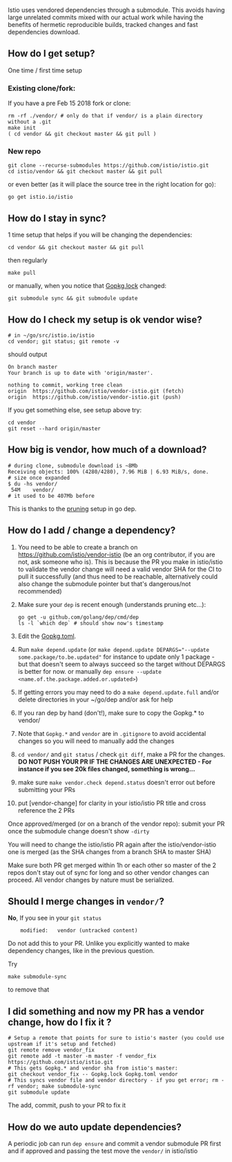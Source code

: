 Istio uses vendored dependencies through a submodule. This avoids having large unrelated commits mixed with our actual work while having the benefits of hermetic reproducible builds, tracked changes and fast dependencies download.

## How do I get setup?
One time / first time setup

### Existing clone/fork:

If you have a pre Feb 15 2018 fork or clone:

```
rm -rf ./vendor/ # only do that if vendor/ is a plain directory without a .git
make init
( cd vendor && git checkout master && git pull )
```

### New repo
```
git clone --recurse-submodules https://github.com/istio/istio.git
cd istio/vendor && git checkout master && git pull
```

or even better (as it will place the source tree in the right location for go):
```
go get istio.io/istio
```

## How do I stay in sync?

1 time setup that helps if you will be changing the dependencies:
```
cd vendor && git checkout master && git pull
```
then regularly
```
make pull
```

or manually, when you notice that [Gopkg.lock](https://github.com/istio/istio/blob/master/Gopkg.lock) changed:

```
git submodule sync && git submodule update
```

## How do I check my setup is ok vendor wise?

```
# in ~/go/src/istio.io/istio
cd vendor; git status; git remote -v
```
should output
```
On branch master
Your branch is up to date with 'origin/master'.

nothing to commit, working tree clean
origin	https://github.com/istio/vendor-istio.git (fetch)
origin	https://github.com/istio/vendor-istio.git (push)
```

If you get something else, see setup above
try:
```
cd vendor
git reset --hard origin/master
```

## How big is vendor, how much of a download?
```
# during clone, submodule download is ~8Mb
Receiving objects: 100% (4280/4280), 7.96 MiB | 6.93 MiB/s, done.
# size once expanded
$ du -hs vendor/
 54M	vendor/
# it used to be 407Mb before
```
This is thanks to the [pruning](https://github.com/istio/istio/pull/3348/files#diff-836546cc53507f6b2d581088903b1785R39) setup in go dep.

## How do I add / change a dependency?

1. You need to be able to create a branch on https://github.com/istio/vendor-istio (be an org contributor, if you are not, ask someone who is). This is because the PR you make in istio/istio to validate the vendor change will need a valid vendor SHA for the CI to pull it successfully (and thus need to be reachable, alternatively could also change the submodule pointer but that's dangerous/not recommended)

1. Make sure your `dep` is recent enough (understands pruning etc...): 
   ```
   go get -u github.com/golang/dep/cmd/dep
   ls -l `which dep` # should show now's timestamp
   ```

1. Edit the [Gopkg.toml](https://github.com/istio/istio/blob/master/Gopkg.toml).

1. Run `make depend.update` (or `make depend.update DEPARGS="--update some.package/to.be.updated"` for instance to update only 1 package - but that doesn't seem to always succeed so the target without DEPARGS is better for now. or manually `dep ensure --update <name.of.the.package.added.or.updated>`)

1. If getting errors you may need to do a `make depend.update.full` and/or delete directories in your ~/go/dep and/or ask for help

1. If you ran dep by hand (don't!), make sure to copy the Gopkg.* to vendor/

1. Note that `Gopkg.*` and `vendor` are in `.gitignore` to avoid accidental changes so you will need to manually add the changes

1. `cd vendor/` and `git status` / check `git diff`, make a PR for the changes. **DO NOT PUSH YOUR PR IF THE CHANGES ARE UNEXPECTED - For instance if you see 20k files changed, something is wrong...**

1. make sure `make vendor.check depend.status` doesn't error out before submitting your PRs

1. put [vendor-change] for clarity in your istio/istio PR title and cross reference the 2 PRs

Once approved/merged (or on a branch of the vendor repo): submit your PR once the submodule change doesn't show `-dirty`

You will need to change the istio/istio PR again after the istio/vendor-istio one is merged (as the SHA changes from a branch SHA to master SHA)

Make sure both PR get merged within 1h or each other so master of the 2 repos don't stay out of sync for long and so other vendor changes can proceed. All vendor changes by nature must be serialized.

## Should I merge changes in `vendor/`?

**No**, If you see in your `git status`
```
	modified:   vendor (untracked content)
```
Do not add this to your PR. Unlike you explicitly wanted to make dependency changes, like in the previous question.

Try
```
make submodule-sync
```
to remove that

## I did something and now my PR has a vendor change, how do I fix it ?

```
# Setup a remote that points for sure to istio's master (you could use upstream if it's setup and fetched)
git remote remove vendor_fix
git remote add -t master -m master -f vendor_fix https://github.com/istio/istio.git
# This gets Gopkg.* and vendor sha from istio's master:
git checkout vendor_fix -- Gopkg.lock Gopkg.toml vendor
# This syncs vendor file and vendor directory - if you get error; rm -rf vendor; make submodule-sync
git submodule update
```

The add, commit, push to your PR to fix it

## How do we auto update dependencies?

A periodic job can run `dep ensure` and commit a vendor submodule PR first and if approved and passing the test move the `vendor/` in istio/istio
